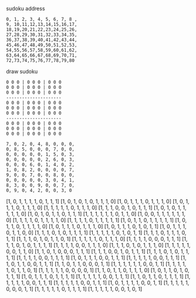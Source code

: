 sudoku address
 ```
0, 1, 2, 3, 4, 5, 6, 7, 8 ,
9, 10,11,12,13,14,15,16,17,
18,19,20,21,22,23,24,25,26,
27,28,29,30,31,32,33,34,35,
36,37,38,39,40,41,42,43,44,
45,46,47,48,49,50,51,52,53,
54,55,56,57,58,59,60,61,62,
63,64,65,66,67,68,69,70,71,
72,73,74,75,76,77,78,79,80
```

draw sudoku
```
0 0 0 | 0 0 0 | 0 0 0
0 0 0 | 0 0 0 | 0 0 0
0 0 0 | 0 0 0 | 0 0 0
---------------------
0 0 0 | 0 0 0 | 0 0 0
0 0 0 | 0 0 0 | 0 0 0
0 0 0 | 0 0 0 | 0 0 0
---------------------
0 0 0 | 0 0 0 | 0 0 0
0 0 0 | 0 0 0 | 0 0 0
0 0 0 | 0 0 0 | 0 0 0
```

```
7, 0, 2, 0, 4, 8, 0, 0, 0,
0, 8, 5, 0, 0, 0, 7, 0, 0,
0, 0, 0, 0, 0, 1, 5, 0, 3,
0, 0, 0, 0, 0, 2, 6, 0, 3,
0, 0, 0, 6, 0, 1, 4, 0, 2,
1, 0, 8, 2, 0, 0, 0, 0, 7,
9, 0, 0, 7, 0, 0, 8, 0, 0,
0, 0, 0, 0, 0, 3, 0, 4, 1,
8, 3, 0, 0, 9, 0, 0, 7, 0,
0, 9, 0, 4, 2, 0, 0, 3, 0
```

[1, 0, 1, 1, 1, 1, 0, 1, 1, 1]
[1, 0, 1, 0, 1, 0, 1, 1, 1, 0]
[1, 0, 1, 1, 1, 0, 1, 1, 1, 0]
[1, 0, 1, 1, 1, 0, 1, 1, 1, 0]
[1, 1, 1, 1, 1, 0, 1, 1, 1, 0]
[1, 1, 1, 0, 0, 1, 0, 1, 1, 1]
[1, 0, 1, 0, 1, 1, 1, 1, 1, 0]
[1, 0, 1, 0, 1, 1, 0, 1, 1, 1]
[1, 1, 1, 1, 1, 1, 0, 1, 1, 0]
[1, 0, 0, 1, 1, 1, 1, 1, 1, 0]
[1, 1, 1, 1, 0, 1, 1, 1, 1, 0]
[1, 1, 1, 1, 0, 1, 1, 1, 1, 1]
[1, 0, 1, 1, 0, 1, 1, 1, 1, 1]
[1, 0, 1, 1, 0, 1, 1, 1, 1, 0]
[1, 0, 1, 1, 1, 0, 1, 1, 1, 0]
[1, 0, 1, 1, 1, 0, 1, 0, 1, 1]
[1, 0, 1, 1, 1, 0, 1, 1, 0, 0]
[1, 1, 1, 0, 1, 0, 1, 1, 1, 1]
[1, 1, 1, 1, 1, 0, 1, 0, 1, 1]
[1, 1, 1, 0, 1, 1, 1, 0, 1, 1]
[1, 1, 1, 0, 1, 0, 1, 1, 0, 1]
[1, 1, 1, 1, 1, 0, 1, 1, 1, 0]
[1, 1, 1, 1, 0, 0, 0, 1, 1, 1]
[1, 1, 1, 0, 1, 0, 1, 1, 1, 1]
[1, 1, 1, 1, 0, 0, 1, 1, 1, 0]
[1, 1, 1, 0, 1, 0, 1, 1, 1, 0]
[1, 1, 1, 1, 1, 0, 0, 1, 1, 0]
[1, 1, 0, 1, 0, 0, 0, 1, 1, 1]
[1, 1, 1, 0, 0, 1, 0, 1, 1, 1]
[1, 1, 1, 0, 1, 0, 1, 1, 1, 1]
[1, 1, 1, 1, 0, 0, 1, 1, 1, 1]
[1, 0, 1, 1, 1, 0, 0, 1, 1, 1]
[1, 1, 1, 1, 1, 0, 0, 1, 1, 1]
[1, 1, 0, 1, 1, 0, 0, 1, 1, 1]
[1, 1, 0, 1, 1, 0, 0, 0, 1, 1]
[1, 1, 1, 1, 1, 1, 0, 0, 1, 1]
[1, 1, 1, 1, 1, 0, 1, 1, 0, 1]
[1, 1, 1, 1, 1, 0, 0, 0, 0, 1]
[1, 1, 0, 1, 1, 0, 1, 1, 1, 0]
[1, 0, 1, 1, 0, 1, 0, 1, 1, 1]
[1, 0, 1, 1, 1, 0, 1, 1, 1, 1]
[1, 1, 1, 1, 1, 0, 0, 1, 1, 1]
[1, 1, 0, 1, 1, 0, 1, 1, 1, 1]
[1, 1, 1, 1, 1, 0, 0, 1, 1, 1]
[1, 1, 1, 1, 1, 0, 0, 1, 1, 1]
[1, 0, 1, 1, 1, 1, 0, 0, 1, 1]
[1, 1, 1, 1, 1, 0, 0, 0, 1, 1]
[1, 1, 1, 1, 1, 0, 1, 1, 1, 1]
[1, 1, 1, 1, 1, 0, 0, 1, 0, 1]
